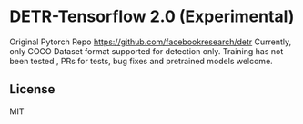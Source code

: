 # DETR-Tensorflow 2.0 (Experimental)
 Original Pytorch Repo https://github.com/facebookresearch/detr
Currently, only COCO Dataset format supported for detection only. Training has not been tested , PRs for tests, bug fixes and pretrained models welcome.

License
----

MIT


 

 